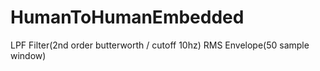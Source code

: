 # HumanToHumanEmbedded

LPF Filter(2nd order butterworth / cutoff 10hz)
RMS Envelope(50 sample window)
